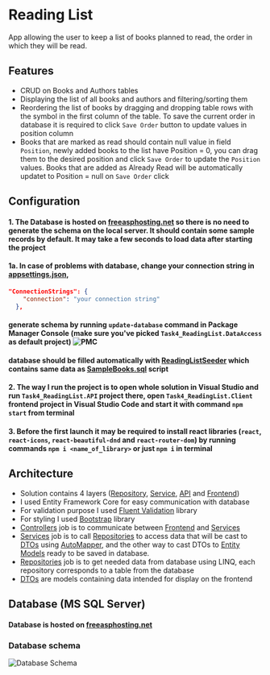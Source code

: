 # Reading List

App allowing the user to keep a list of books planned to read, the order in which they will be read.

## Features
- CRUD on Books and Authors tables
- Displaying the list of all books and authors and filtering/sorting them
- Reordering the list of books by dragging and dropping table rows with the symbol in the first column of the table. To save the current order in database it is required to click `Save Order` button to update values in position column
- Books that are marked as read should contain null value in field `Position`, newly added books to the list have Position = 0, you can drag them to the desired position and click `Save Order` to update the `Position` values. Books that are added as Already Read will be automatically updatet to Position = null on `Save Order` click

## Configuration
#### 1. The Database is hosted on [freeasphosting.net](https://freeasphosting.net/) so there is no need to generate the schema on the local server. It should contain some sample records by default. It may take a few seconds to load data after starting the project
#### 1a. In case of problems with database, change your connection string in [appsettings.json](https://github.com/dtamon/Task4_ReadingList/blob/master/Task4_ReadingList.API/appsettings.json),
````json 
"ConnectionStrings": {
    "connection": "your connection string"
  }, 
````    
#### generate schema by running `update-database` command in Package Manager Console (make sure you've picked `Task4_ReadingList.DataAccess` as default project) ![PMC](https://i.imgur.com/PfmyK8M.png) 
#### database should be filled automatically with [ReadingListSeeder](https://github.com/dtamon/Task4_ReadingList/tree/master/Task4_ReadingList.DataAccess/Seeder) which contains same data as [SampleBooks.sql](https://github.com/dtamon/Task4_ReadingList/blob/master/SampleBooks.sql) script
#### 2. The way I run the project is to open whole solution in Visual Studio and run `Task4_ReadingList.API` project there, open `Task4_ReadingList.Client` frontend project in Visual Studio Code and start it with command `npm start` from terminal
#### 3. Before the first launch it may be required to install react libraries (`react`, `react-icons`, `react-beautiful-dnd` and `react-router-dom`) by running commands `npm i <name_of_library>` or just `npm i` in terminal



## Architecture

- Solution contains 4 layers ([Repository](https://github.com/dtamon/Task4_ReadingList/tree/master/Task4_ReadingList.DataAccess), [Service](https://github.com/dtamon/Task4_ReadingList/tree/master/Task4_ReadingList.Service), [API](https://github.com/dtamon/Task4_ReadingList/tree/master/Task4_ReadingList.API) and [Frontend](https://github.com/dtamon/Task4_ReadingList/tree/master/Task4_ReadingList.Client))
- I used Entity Framework Core for easy communication with database
- For validation purpose I used [Fluent Validation](https://docs.fluentvalidation.net/en/latest/) library
- For styling I used [Bootstrap](https://getbootstrap.com/) library
- [Controllers](https://github.com/dtamon/Task4_ReadingList/tree/master/Task4_ReadingList.API/Controllers) job is to communicate between [Frontend](https://github.com/dtamon/Task4_ReadingList/tree/master/Task4_ReadingList.API) and [Services](https://github.com/dtamon/Task4_ReadingList/tree/master/Task4_ReadingList.Service/Services)
- [Services](https://github.com/dtamon/Task4_ReadingList/tree/master/Task4_ReadingList.Service/Services) job is to call [Repositories](https://github.com/dtamon/Task4_ReadingList/tree/master/Task4_ReadingList.DataAccess/Repositories) to access data that will be cast to [DTOs](https://github.com/dtamon/Task4_ReadingList/tree/master/Task4_ReadingList.Service/Dto) using [AutoMapper](https://automapper.org/), and the other way to cast DTOs to [Entity Models](https://github.com/dtamon/Task4_ReadingList/tree/master/Task4_ReadingList.DataAccess/Entities) ready to be saved in database.
- [Repositories](https://github.com/dtamon/Task4_ReadingList/tree/master/Task4_ReadingList.DataAccess/Repositories) job is to get needed data from database using LINQ, each repository corresponds to a table from the database
- [DTOs](https://github.com/dtamon/Task4_ReadingList/tree/master/Task4_ReadingList.Service/Dto) are models containing data intended for display on the frontend

## Database (MS SQL Server)
#### Database is hosted on [freeasphosting.net](https://freeasphosting.net/)
### Database schema
![Database Schema](https://i.imgur.com/Tae3gRn.png)
